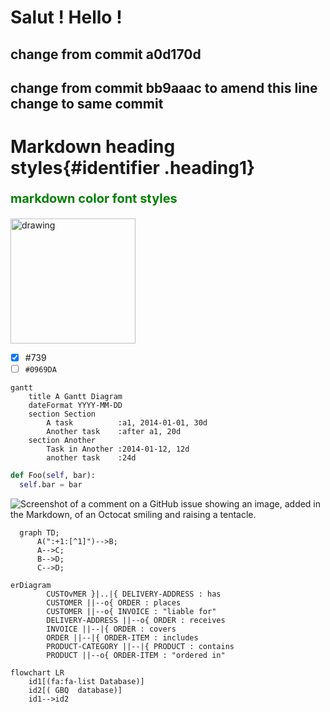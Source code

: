 # Salut ! Hello !
## change from commit a0d170d

## change from commit bb9aaac to amend this line change to same commit

# Markdown heading styles{#identifier .heading1}

<p style="color:green;font-weight:700;font-size:20px">markdown color font styles</p>

<img src="https://upload.wikimedia.org/wikipedia/commons/thumb/8/84/Apple_Computer_Logo_rainbow.svg/771px-Apple_Computer_Logo_rainbow.svg.png" alt="drawing" style="width:200px;"/>

- [x] #739
- [ ] `#0969DA`
```mermaid
gantt
    title A Gantt Diagram
    dateFormat YYYY-MM-DD
    section Section
        A task          :a1, 2014-01-01, 30d
        Another task    :after a1, 20d
    section Another
        Task in Another :2014-01-12, 12d
        another task    :24d
```
```python
def Foo(self, bar):
  self.bar = bar
```

![Screenshot of a comment on a GitHub issue showing an image, added in the Markdown, of an Octocat smiling and raising a tentacle.](https://upload.wikimedia.org/wikipedia/commons/thumb/8/84/Apple_Computer_Logo_rainbow.svg/771px-Apple_Computer_Logo_rainbow.svg.png)
```mermaid
  graph TD;
      A(":+1:[^1]")-->B;
      A-->C;
      B-->D;
      C-->D;
  ```
  ```mermaid
  erDiagram
          CUSTOvMER }|..|{ DELIVERY-ADDRESS : has
          CUSTOMER ||--o{ ORDER : places
          CUSTOMER ||--o{ INVOICE : "liable for"
          DELIVERY-ADDRESS ||--o{ ORDER : receives
          INVOICE ||--|{ ORDER : covers
          ORDER ||--|{ ORDER-ITEM : includes
          PRODUCT-CATEGORY ||--|{ PRODUCT : contains
          PRODUCT ||--o{ ORDER-ITEM : "ordered in"
```
```mermaid
flowchart LR
    id1[(fa:fa-list Database)]
    id2[( GBQ  database)]
    id1-->id2
```
